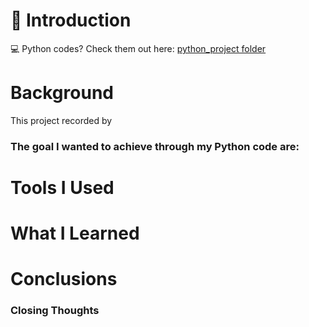 # :bug: Introduction

:computer: Python codes? Check them out here: [python_project folder](/python_project/)
# Background

This project recorded by 
### The goal I wanted to achieve through my Python code are:
# Tools I Used
# What I Learned
# Conclusions
### Closing Thoughts